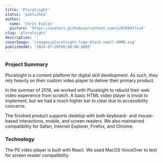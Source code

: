 ```yaml
---
title: 'Pluralsight'
status: 'published'
author:
  name: 'Chris Esplin'
  picture: 'https://avatars.githubusercontent.com/u/878947?v=4'
slug: 'pluralsight'
description: ''
coverImage: '/images/pluralsight-logo-black-small-U0MD.svg'
publishedAt: '2024-07-28T00:00:00.000Z'
---
```


### Project Summary

Pluralsight is a content platform for digital skill development. As such, they rely heavily on their custom video player to deliver their primary product.

In the summer of 2018, we worked with Pluralsight to rebuild their web video experience from scratch. A basic HTML video player is trivial to implement, but we had a much higher bar to clear due to accessibility concerns.

The finished product supports desktop with both keyboard- and mouse-based interactions, mobile, and screen readers. We also maintained compatibility for Safari, Internet Explorer, Firefox, and Chrome.

### Technology

The PS video player is built with React. We used MacOS VoiceOver to test for screen reader compatibility.